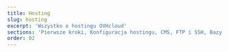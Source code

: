 ```yaml
---
title: Hosting
slug: hosting
excerpt: 'Wszystko o hostingu OVHcloud'
sections: 'Pierwsze kroki, Konfiguracja hostingu, CMS, FTP i SSH, Bazy danych, CloudDB, PHP, Optymalizacja strony WWW, Diagnostyka, CRON - automatyzacja zadań, Przekierowania i uprawnienia dostępu, Przykłady zastosowania, Composer, Adresacja IP w OVHcloud, Różne, Poprzednie oferty'
order: 02
---
```


